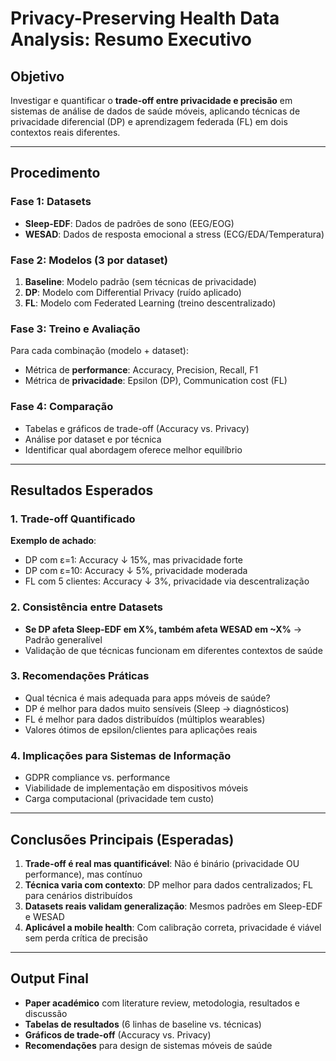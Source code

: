 # Privacy-Preserving Health Data Analysis: Resumo Executivo

## Objetivo

Investigar e quantificar o **trade-off entre privacidade e precisão** em sistemas de análise de dados de saúde móveis, aplicando técnicas de privacidade diferencial (DP) e aprendizagem federada (FL) em dois contextos reais diferentes.

---

## Procedimento

### Fase 1: Datasets
- **Sleep-EDF**: Dados de padrões de sono (EEG/EOG)
- **WESAD**: Dados de resposta emocional a stress (ECG/EDA/Temperatura)

### Fase 2: Modelos (3 por dataset)
1. **Baseline**: Modelo padrão (sem técnicas de privacidade)
2. **DP**: Modelo com Differential Privacy (ruído aplicado)
3. **FL**: Modelo com Federated Learning (treino descentralizado)

### Fase 3: Treino e Avaliação
Para cada combinação (modelo + dataset):
- Métrica de **performance**: Accuracy, Precision, Recall, F1
- Métrica de **privacidade**: Epsilon (DP), Communication cost (FL)

### Fase 4: Comparação
- Tabelas e gráficos de trade-off (Accuracy vs. Privacy)
- Análise por dataset e por técnica
- Identificar qual abordagem oferece melhor equilíbrio

---

## Resultados Esperados

### 1. Trade-off Quantificado
**Exemplo de achado**: 
- DP com ε=1: Accuracy ↓ 15%, mas privacidade forte
- DP com ε=10: Accuracy ↓ 5%, privacidade moderada
- FL com 5 clientes: Accuracy ↓ 3%, privacidade via descentralização

### 2. Consistência entre Datasets
- **Se DP afeta Sleep-EDF em X%, também afeta WESAD em ~X%** → Padrão generalível
- Validação de que técnicas funcionam em diferentes contextos de saúde

### 3. Recomendações Práticas
- Qual técnica é mais adequada para apps móveis de saúde?
- DP é melhor para dados muito sensíveis (Sleep → diagnósticos)
- FL é melhor para dados distribuídos (múltiplos wearables)
- Valores ótimos de epsilon/clientes para aplicações reais

### 4. Implicações para Sistemas de Informação
- GDPR compliance vs. performance
- Viabilidade de implementação em dispositivos móveis
- Carga computacional (privacidade tem custo)

---

## Conclusões Principais (Esperadas)

1. **Trade-off é real mas quantificável**: Não é binário (privacidade OU performance), mas contínuo
2. **Técnica varia com contexto**: DP melhor para dados centralizados; FL para cenários distribuídos
3. **Datasets reais validam generalização**: Mesmos padrões em Sleep-EDF e WESAD
4. **Aplicável a mobile health**: Com calibração correta, privacidade é viável sem perda crítica de precisão

---

## Output Final

- **Paper académico** com literature review, metodologia, resultados e discussão
- **Tabelas de resultados** (6 linhas de baseline vs. técnicas)
- **Gráficos de trade-off** (Accuracy vs. Privacy)
- **Recomendações** para design de sistemas móveis de saúde